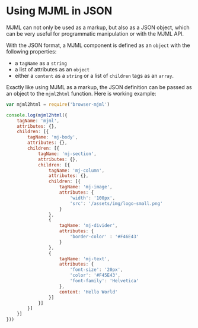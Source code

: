 # Using MJML in JSON

MJML can not only be used as a markup, but also as a JSON object, which can be very useful for 
programmatic manipulation or with the MJML API.

With the JSON format, a MJML component is defined as an `object` with the following properties:

* a `tagName` as a `string`
* a list of attributes as an `object`
* either a `content` as a `string` or a list of `children` tags as an `array`.

Exactly like using MJML as a markup, the JSON definition can be passed as an object to the `mjml2html` function.
Here is working example:

```javascript
var mjml2html = require('browser-mjml')

console.log(mjml2html({
    tagName: 'mjml',
    attributes: {},
    children: [{
        tagName: 'mj-body',
        attributes: {},
        children: [{
            tagName: 'mj-section',
            attributes: {},
            children: [{
                tagName: 'mj-column',
                attributes: {},
                children: [{
                    tagName: 'mj-image',
                    attributes: {
                        'width': '100px',
                        'src': '/assets/img/logo-small.png'
                    }
                },
                {
                    tagName: 'mj-divider',
                    attributes: {
                        'border-color' : '#F46E43'
                    }
                }, 
                {
                    tagName: 'mj-text',
                    attributes: {
                        'font-size': '20px',
                        'color': '#F45E43',
                        'font-family': 'Helvetica'
                    },
                    content: 'Hello World'
                }]
            }]
        }]
    }]
}))
```
